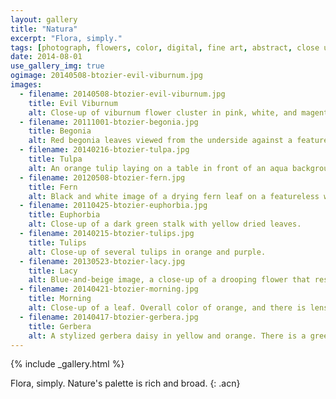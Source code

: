 ```yaml
---
layout: gallery
title: "Natura"
excerpt: "Flora, simply."
tags: [photograph, flowers, color, digital, fine art, abstract, close up]
date: 2014-08-01
use_gallery_img: true
ogimage: 20140508-btozier-evil-viburnum.jpg
images:
  - filename: 20140508-btozier-evil-viburnum.jpg
    title: Evil Viburnum
    alt: Close-up of viburnum flower cluster in pink, white, and magenta on a black background.
  - filename: 20111001-btozier-begonia.jpg
    title: Begonia
    alt: Red begonia leaves viewed from the underside against a featureless white background.
  - filename: 20140216-btozier-tulpa.jpg
    title: Tulpa
    alt: An orange tulip laying on a table in front of an aqua background.
  - filename: 20120508-btozier-fern.jpg
    title: Fern
    alt: Black and white image of a drying fern leaf on a featureless white background.
  - filename: 20110425-btozier-euphorbia.jpg
    title: Euphorbia
    alt: Close-up of a dark green stalk with yellow dried leaves.
  - filename: 20140215-btozier-tulips.jpg
    title: Tulips
    alt: Close-up of several tulips in orange and purple.
  - filename: 20130523-btozier-lacy.jpg
    title: Lacy
    alt: Blue-and-beige image, a close-up of a drooping flower that resembles a lace petticoat.
  - filename: 20140421-btozier-morning.jpg
    title: Morning
    alt: Close-up of a leaf. Overall color of orange, and there is lens flare across the center.
  - filename: 20140417-btozier-gerbera.jpg
    title: Gerbera
    alt: A stylized gerbera daisy in yellow and orange. There is a green leaf behind it and a purple veined background.
---
```



{% include _gallery.html %}

Flora, simply. Nature's palette is rich and broad.
{: .acn}
